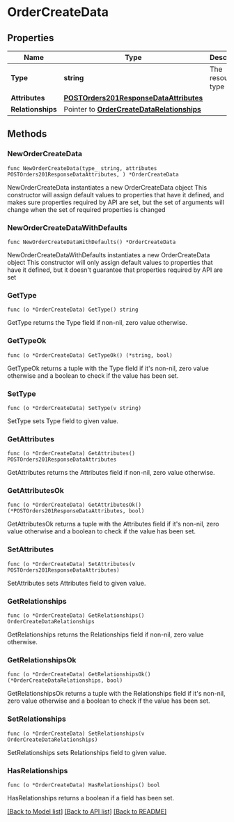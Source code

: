 # OrderCreateData

## Properties

Name | Type | Description | Notes
------------ | ------------- | ------------- | -------------
**Type** | **string** | The resource&#39;s type | 
**Attributes** | [**POSTOrders201ResponseDataAttributes**](POSTOrders201ResponseDataAttributes.md) |  | 
**Relationships** | Pointer to [**OrderCreateDataRelationships**](OrderCreateDataRelationships.md) |  | [optional] 

## Methods

### NewOrderCreateData

`func NewOrderCreateData(type_ string, attributes POSTOrders201ResponseDataAttributes, ) *OrderCreateData`

NewOrderCreateData instantiates a new OrderCreateData object
This constructor will assign default values to properties that have it defined,
and makes sure properties required by API are set, but the set of arguments
will change when the set of required properties is changed

### NewOrderCreateDataWithDefaults

`func NewOrderCreateDataWithDefaults() *OrderCreateData`

NewOrderCreateDataWithDefaults instantiates a new OrderCreateData object
This constructor will only assign default values to properties that have it defined,
but it doesn't guarantee that properties required by API are set

### GetType

`func (o *OrderCreateData) GetType() string`

GetType returns the Type field if non-nil, zero value otherwise.

### GetTypeOk

`func (o *OrderCreateData) GetTypeOk() (*string, bool)`

GetTypeOk returns a tuple with the Type field if it's non-nil, zero value otherwise
and a boolean to check if the value has been set.

### SetType

`func (o *OrderCreateData) SetType(v string)`

SetType sets Type field to given value.


### GetAttributes

`func (o *OrderCreateData) GetAttributes() POSTOrders201ResponseDataAttributes`

GetAttributes returns the Attributes field if non-nil, zero value otherwise.

### GetAttributesOk

`func (o *OrderCreateData) GetAttributesOk() (*POSTOrders201ResponseDataAttributes, bool)`

GetAttributesOk returns a tuple with the Attributes field if it's non-nil, zero value otherwise
and a boolean to check if the value has been set.

### SetAttributes

`func (o *OrderCreateData) SetAttributes(v POSTOrders201ResponseDataAttributes)`

SetAttributes sets Attributes field to given value.


### GetRelationships

`func (o *OrderCreateData) GetRelationships() OrderCreateDataRelationships`

GetRelationships returns the Relationships field if non-nil, zero value otherwise.

### GetRelationshipsOk

`func (o *OrderCreateData) GetRelationshipsOk() (*OrderCreateDataRelationships, bool)`

GetRelationshipsOk returns a tuple with the Relationships field if it's non-nil, zero value otherwise
and a boolean to check if the value has been set.

### SetRelationships

`func (o *OrderCreateData) SetRelationships(v OrderCreateDataRelationships)`

SetRelationships sets Relationships field to given value.

### HasRelationships

`func (o *OrderCreateData) HasRelationships() bool`

HasRelationships returns a boolean if a field has been set.


[[Back to Model list]](../README.md#documentation-for-models) [[Back to API list]](../README.md#documentation-for-api-endpoints) [[Back to README]](../README.md)


